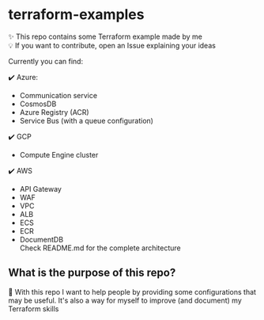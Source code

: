 # terraform-examples

✨ This repo contains some Terraform example made by me<br>
💡 If you want to contribute, open an Issue explaining your ideas<br>

Currently you can find:

✔️ Azure:

- Communication service
- CosmosDB
- Azure Registry (ACR)
- Service Bus (with a queue configuration)

✔️ GCP

- Compute Engine cluster

✔️ AWS

- API Gateway
- WAF
- VPC
- ALB
- ECS
- ECR
- DocumentDB <br>
Check README.md for the complete architecture

## What is the purpose of this repo?

🤝 With this repo I want to help people by providing some configurations that may be useful. It's also a way for myself to improve (and document) my Terraform skills
